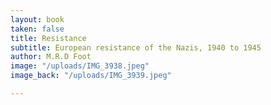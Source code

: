 ```yaml
---
layout: book
taken: false
title: Resistance
subtitle: European resistance of the Nazis, 1940 to 1945
author: M.R.D Foot
image: "/uploads/IMG_3938.jpeg"
image_back: "/uploads/IMG_3939.jpeg"

---
```

